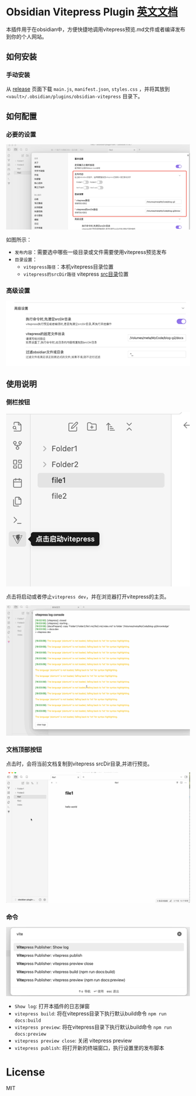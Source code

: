# Obsidian Vitepress Plugin  [英文文档](./README.md)

本插件用于在obsidian中，方便快捷地调用vitepress预览.md文件或者编译发布到你的个人网站。

## 如何安装

### 手动安装

从 [release](https://github.com/tyrad/obsidian-vitepress/releases) 页面下载 `main.js`, `manifest.json`, `styles.css` ，并将其放到 `<vault>/.obsidian/plugins/obsidian-vitepress` 目录下。

## 如何配置

### 必要的设置

![](./demo/setting1.png)

如图所示：
- `发布内容`：需要选中哪些一级目录或文件需要使用vitepress预览发布
- `目录设置`：
	- `vitepress路径`：本机vitepress目录位置
	- `vitepress的srcDir路径` vitepress [src目录](https://vitepress.dev/reference/site-config#srcdir)位置

### 高级设置

![](./demo/setting2.png)

## 使用说明

### 侧栏按钮

![](./demo/aside-button.png)

点击将启动或者停止`vitepress dev`，并在浏览器打开vitepress的主页。

![](./demo/action-preview.gif)

### 文档顶部按钮

点击时，会将当前文档复制到vitepress srcDir目录,并进行预览。

![](./demo/action-preview2.gif)

### 命令

![](./demo/commands.png)


- `Show log`: 打开本插件的日志弹窗
- `vitepress build`: 将在vitepress目录下执行默认build命令 `npm run docs:build`
- `vitepress preview`: 将在vitepress目录下执行默认build命令 `npm run docs:preview`
- `vitepress preview close`: 关闭 vitepress preview
- `vitepress publish`: 将打开新的终端窗口，执行设置里的发布脚本

# License

MIT
